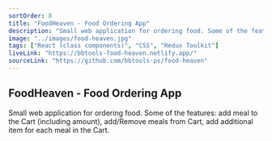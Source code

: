 ```yaml
---
sortOrder: 8
title: "FoodHeaven - Food Ordering App"
description: "Small web application for ordering food. Some of the features: add meal to the Cart (including amount), add/Remove meals from Cart, add additional item for each meal in the Cart."
image: "../images/food-heaven.jpg"
tags: ["React (class components)", "CSS", "Redux Toolkit"]
liveLink: "https://bbtools-food-heaven.netlify.app/"
sourceLink: "https://github.com/bbtools-ps/food-heaven"
---
```


## FoodHeaven - Food Ordering App

Small web application for ordering food. Some of the features: add meal to the Cart (including amount), add/Remove meals from Cart, add additional item for each meal in the Cart.
